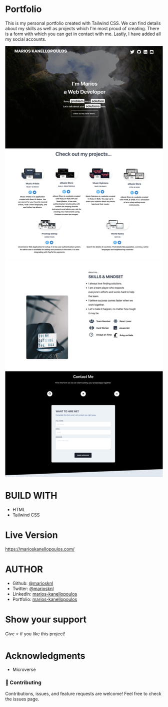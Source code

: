# Portfolio

This is my personal portfolio created with Tailwind CSS. We can find details about my skills as well as projects which I'm most proud of creating. There is a form with which you can get in contact with me. Lastly, I have added all my social accounts.

![Landing Page](assets/img/homepage.png)
![Projects](assets/img/projects.png)
![Skills](assets/img/skills.png)
![Form](assets/img/form.png)

# BUILD WITH

- HTML
- Tailwind CSS

# Live Version

https://marioskanellopoulos.com/

# AUTHOR

- Github: [@mariosknl](https://github.com/mariosknl)
- Twitter: [@mariosknl](https://twitter.com/MariosKnl)
- Linkedln: [marios-kanellopoulos](https://www.linkedin.com/in/marios-kanellopoulos)
- Portfolio: [marios-kanellopoulos](https://marioskanellopoulos.com/)

# Show your support

Give ⭐️ if you like this project!

# Acknowledgments

- Microverse

### 🤝 Contributing

Contributions, issues, and feature requests are welcome!
Feel free to check the issues page.
